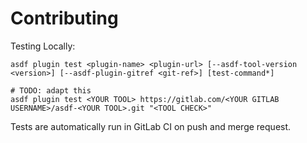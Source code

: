 # Contributing

Testing Locally:

```shell
asdf plugin test <plugin-name> <plugin-url> [--asdf-tool-version <version>] [--asdf-plugin-gitref <git-ref>] [test-command*]

# TODO: adapt this
asdf plugin test <YOUR TOOL> https://gitlab.com/<YOUR GITLAB USERNAME>/asdf-<YOUR TOOL>.git "<TOOL CHECK>"
```

Tests are automatically run in GitLab CI on push and merge request.
